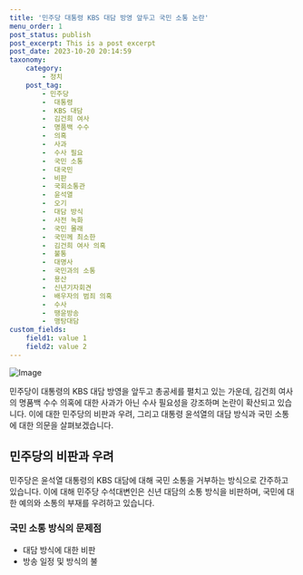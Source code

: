 ```yaml
---
title: '민주당 대통령 KBS 대담 방영 앞두고 국민 소통 논란'
menu_order: 1
post_status: publish
post_excerpt: This is a post excerpt
post_date: 2023-10-20 20:14:59
taxonomy:
    category:
        - 정치
    post_tag:
        - 민주당
        -  대통령
        -  KBS 대담
        -  김건희 여사
        -  명품백 수수
        -  의혹
        -  사과
        -  수사 필요
        -  국민 소통
        -  대국민
        -  비판
        -  국회소통관
        -  윤석열
        -  오기
        -  대담 방식
        -  사전 녹화
        -  국민 몰래
        -  국민께 최소한
        -  김건희 여사 의혹
        -  불통
        -  대명사
        -  국민과의 소통
        -  용산
        -  신년기자회견
        -  배우자의 범죄 의혹
        -  수사
        -  땡윤방송
        -  맹탕대담
custom_fields:
    field1: value 1
    field2: value 2
---
```


![Image](https://imgnews.pstatic.net/image/006/2024/02/07/0000122239_001_20240207123102986.jpeg?type=w647)


민주당이 대통령의 KBS 대담 방영을 앞두고 총공세를 펼치고 있는 가운데, 김건희 여사의 명품백 수수 의혹에 대한 사과가 아닌 수사 필요성을 강조하며 논란이 확산되고 있습니다. 이에 대한 민주당의 비판과 우려, 그리고 대통령 윤석열의 대담 방식과 국민 소통에 대한 의문을 살펴보겠습니다.

## 민주당의 비판과 우려
민주당은 윤석열 대통령의 KBS 대담에 대해 국민 소통을 거부하는 방식으로 간주하고 있습니다. 이에 대해 민주당 수석대변인은 신년 대담의 소통 방식을 비판하며, 국민에 대한 예의와 소통의 부재를 우려하고 있습니다.

### 국민 소통 방식의 문제점
- 대담 방식에 대한 비판
- 방송 일정 및 방식의 불
